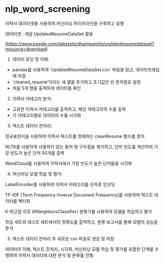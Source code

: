 # nlp_word_screening

이력서 데이터셋을 사용하여 머신러닝 파이프라인을 구축하고 실행

데이터셋 : 캐글 UpdatedResumeDataSet 활용

(https://www.kaggle.com/datasets/dhainjeamita/updatedresumedataset?resource=download)

1. 데이터 로딩 및 이해:
- pandas를 사용하여 'UpdatedResumeDataSet.csv' 파일을 읽고, 데이터프레임에 저장
- 'cleaned_resume'이라는 새 열을 추가하고 초기값은 빈 문자열로 설정
- 처음 5개 행을 출력하여 데이터를 확인
  
2. 이력서 카테고리 분석:
- 고유한 이력서 카테고리를 출력하고, 해당 카테고리의 수를 출력
- 각 카테고리별로 데이터의 수를 시각화

3. 텍스트 데이터 전처리:

  정규표현식을 사용하여 이력서 텍스트를 정제하는 cleanResume 함수를 정의

  NLTK를 사용하여 사용하지 않는 용어 및 구두점을 제거하고, 단어 빈도를 계산하여 가장 빈도가 높은 단어 50개를 출력

  WordCloud를 사용하여 이력서에서 가장 빈도가 높은 단어들을 시각화

4. 머신러닝 모델 학습 및 평가:

  LabelEncoder를 사용하여 이력서 카테고리를 숫자로 인코딩

  TF-IDF (Term Frequency-Inverse Document Frequency)를 사용하여 텍스트 데이터를 벡터화

  K-최근접 이웃 (KNeighborsClassifier) 분류기를 사용하여 모델을 학습하고 평가

  학습 세트와 테스트 세트에서의 정확도를 출력하고, 분류 보고서를 통해 모델의 성능을 분석

5. 텍스트 데이터 전처리 후 새로운 csv 파일로 생성 및 저장

   
데이터의 이해, 텍스트 전처리, 시각화, 머신러닝 모델 학습 및 평가를 포함한 단계를 수행하여 이력서 데이터에 대한 분석 및 분류를 진행
